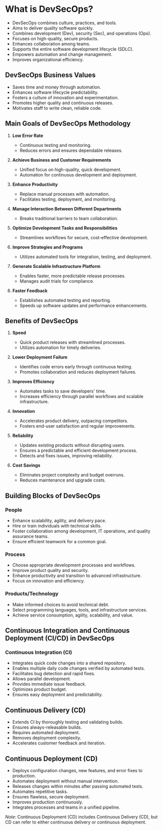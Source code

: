 # What is DevSecOps?

- DevSecOps combines culture, practices, and tools.
- Aims to deliver quality software quickly.
- Combines development (Dev), security (Sec), and operations (Ops).
- Focuses on high-quality, secure products.
- Enhances collaboration among teams.
- Supports the entire software development lifecycle (SDLC).
- Empowers automation and change management.
- Improves organizational efficiency.

## DevSecOps Business Values

- Saves time and money through automation.
- Enhances software lifecycle predictability.
- Fosters a culture of innovation and experimentation.
- Promotes higher quality and continuous releases.
- Motivates staff to write clean, reliable code.

## Main Goals of DevSecOps Methodology

1. **Low Error Rate**
   - Continuous testing and monitoring.
   - Reduces errors and ensures dependable releases.

2. **Achieve Business and Customer Requirements**
   - Unified focus on high-quality, quick development.
   - Automation for continuous development and deployment.

3. **Enhance Productivity**
   - Replace manual processes with automation.
   - Facilitates testing, deployment, and monitoring.

4. **Manage Interaction Between Different Departments**
   - Breaks traditional barriers to team collaboration.

5. **Optimize Development Tasks and Responsibilities**
   - Streamlines workflows for secure, cost-effective development.

6. **Improve Strategies and Programs**
   - Utilizes automated tools for integration, testing, and deployment.

7. **Generate Scalable Infrastructure Platform**
   - Enables faster, more predictable release processes.
   - Manages audit trials for compliance.

8. **Faster Feedback**
   - Establishes automated testing and reporting.
   - Speeds up software updates and performance enhancements.

## Benefits of DevSecOps

1. **Speed**
   - Quick product releases with streamlined processes.
   - Utilizes automation for timely deliveries.

2. **Lower Deployment Failure**
   - Identifies code errors early through continuous testing.
   - Promotes collaboration and reduces deployment failures.

3. **Improves Efficiency**
   - Automates tasks to save developers' time.
   - Increases efficiency through parallel workflows and scalable infrastructure.

4. **Innovation**
   - Accelerates product delivery, outpacing competitors.
   - Fosters end-user satisfaction and regular improvements.

5. **Reliability**
   - Updates existing products without disrupting users.
   - Ensures a predictable and efficient development process.
   - Detects and fixes issues, improving reliability.

6. **Cost Savings**
   - Eliminates project complexity and budget overruns.
   - Reduces maintenance and upgrade costs.

## Building Blocks of DevSecOps

### People
- Enhance scalability, agility, and delivery pace.
- Hire or train individuals with technical skills.
- Foster collaboration among development, IT operations, and quality assurance teams.
- Ensure efficient teamwork for a common goal.

### Process
- Choose appropriate development processes and workflows.
- Improve product quality and security.
- Enhance productivity and transition to advanced infrastructure.
- Focus on innovation and efficiency.

### Products/Technology
- Make informed choices to avoid technical debt.
- Select programming languages, tools, and infrastructure services.
- Achieve service consumption, agility, scalability, and value.

## Continuous Integration and Continuous Deployment (CI/CD) in DevSecOps

### Continuous Integration (CI)
- Integrates quick code changes into a shared repository.
- Enables multiple daily code changes verified by automated tests.
- Facilitates bug detection and rapid fixes.
- Allows parallel development.
- Provides immediate issue feedback.
- Optimizes product budget.
- Ensures easy deployment and predictability.

## Continuous Delivery (CD)
- Extends CI by thoroughly testing and validating builds.
- Ensures always-releasable builds.
- Requires automated deployment.
- Removes deployment complexity.
- Accelerates customer feedback and iteration.

## Continuous Deployment (CD)
- Deploys configuration changes, new features, and error fixes to production.
- Automates deployment without manual intervention.
- Releases changes within minutes after passing automated tests.
- Automates repetitive tasks.
- Ensures flawless, secure deployment.
- Improves production continuously.
- Integrates processes and teams in a unified pipeline.

*Note*: Continuous Deployment (CD) includes Continuous Delivery (CD), but CD can refer to either continuous delivery or continuous deployment.
